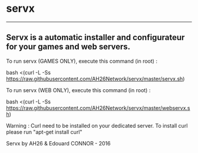 # servx

---
Servx is a automatic installer and configurateur for your games and web servers.
---

To run servx (GAMES ONLY), execute this command (in root) :

  bash <(curl -L -Ss https://raw.githubusercontent.com/AH26Network/servx/master/servx.sh)


To run servx (WEB ONLY), execute this command (in root) :

  bash <(curl -L -Ss https://raw.githubusercontent.com/AH26Network/servx/master/webservx.sh)

Warning : Curl need to be installed on your dedicated server. To install curl please run "apt-get install curl"

Servx by AH26 & Edouard CONNOR - 2016
